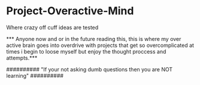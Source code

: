 # Project-Overactive-Mind
Where crazy off cuff ideas are tested


*** Anyone now and or in the future reading this, this is where my over active brain goes into overdrive with projects that get so overcomplicated at times i begin to loose myself but enjoy the thought proccess and attempts.*** 
                                        
                                        
##########          "If your not asking dumb questions then you are NOT learning"          ##########
